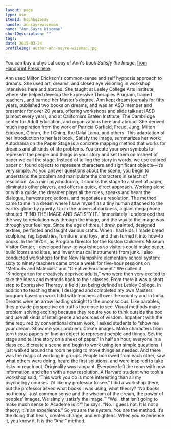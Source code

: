 ```yaml
---
layout: page
type: user
itemId: bcphbq3asay
handle: annsayrewiseman
name: "Ann Sayre Wiseman"
shortDescription: ""
tags:
date: 2015-03-24
profileImg: author-ann-sayre-wiseman.jpg
---
```


You can buy a physical copy of Ann's book *Satisfy the Image*, [from Handprint Press here](https://www.handprintpress.com/product/satisfy-the-image-the-wisdom-of-your-dreams-guided-imagery-for-self-balancing/).

Ann used Milton Erickson's common-sense and self hypnosis approach to dreams. She used art, dreams, and closed eye visioning in workshop intensives here and abroad. She taught at Lesley College Arts Institute, where she helped develop the Expressive Therapies Program, trained teachers, and earned her Master’s degree. Ann kept dream journals for fifty years, published two books on dreams, and was an ASD member and presenter for over 20 years, offering workshops and slide talks at IASD (almost every year), and at California’s Esalen Institute, The Cambridge center for Adult Education, and organizations here and abroad. She derived much inspiration from the work of Patricia Garfield, Freud, Jung, Milton Erickson, Gibran, the I Ching, the Dalai Lama, and others.
This adaptation of her Introduction to her last book, Satisfy the Image, summarizes her work: 
Autodrama on the Paper Stage is a concrete mapping method that works for dreams and all kinds of life problems. You create your own symbols to represent the people and things in your story and set them on a sheet of paper we call the stage. Instead of telling the story in words, we use colored paper or found objects to represent characters and significant objects—it’s very simple. As you answer questions about the scene, you begin to understand the problem and manipulate the characters in search of resolution. 
As a mini psychodrama, it shrinks the stage to a sheet of paper, eliminates other players, and offers a quick, direct approach. Working alone or with a guide, the dreamer plays all the roles, speaks and hears the dialogue, harvests projections, and negotiates a resolution. 
The method came to me in a dream where I saw myself as a tiny human attached to the earth’s globe by gravity. Up in the universal darkness, a giant megaphone shouted “FIND THE IMAGE AND SATISFY IT.” Immediately I understood that the way to resolution was through the image, and the way to the image was through your feelings. 
Since the age of three, I drew, painted, designed textiles, perfected and taught various crafts. When I had kids, I made bread sculpture, rag tapestries, furniture, and toys, and then turned it into how-to books. In the 1970’s, as Program Director for the Boston Children’s Museum Visitor Center, I developed how-to workshops so visitors could make paper, build looms and kites, and invent musical instruments from junk. I also conducted workshops for the New Hampshire elementary school system: sixty to ninety teachers came once a week for five-hour sessions on “Methods and Materials” and “Creative Enrichment.” We called it “Kindergarten for creatively deprived adults,” who were then very excited to take the ideas and methods back to their classes. 
From there it was a short step to Expressive Therapy, a field just being defined at Lesley College. In addition to teaching there, I designed and completed my own Masters program based on work I did with teachers all over the country and in India. 
Dreams were an arrow leading straight to the unconscious. Like parables, they provide perspective on truths too close to see. Visual methods make problem solving exciting because they require you to think outside the box and use all kinds of intelligence and sources of wisdom. Impatient with the time required by conventional dream work, I asked students to “show me your dream. Show me your problem. Create images. Make characters from torn tissue papers or find an object to represent people and things. Set the stage and tell the story on a sheet of paper.” 
In half an hour, everyone in a class could create a scene and begin to work using ten simple questions. I just walked around the room helping to move things as needed. And there was the magic of working in groups. People borrowed from each other, saw what others were doing, heard the first solutions, and were inspired to take risks or reach out. Originality was rampant. Everyone left the room with new information, and often with a new resolution. 
A Harvard student who took a workshop said, “This work you do is more interesting than all my psychology courses. I’d like my professor to see.” I did a workshop there, but the professor asked what books I was using, what theory? 
“No books, no theory—just common sense and the wisdom of the dream, the power of peoples’ images. We simply ‘satisfy the image.’” 
“Well, that isn’t going to make much sense to Academe is it?” he says. 
“No. I guess not. It is not a theory; it is an experience.” 
So you are the system. You are the method. It’s the doing that heals, creates change, and enlightens. When you experience it, you know it. It is the “Aha!” method. 